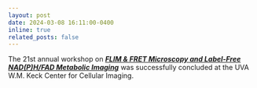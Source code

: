 ```yaml
---
layout: post
date: 2024-03-08 16:11:00-0400
inline: true
related_posts: false
---
```


The 21st annual workshop on [***FLIM & FRET Microscopy and Label-Free NAD(P)H/FAD Metabolic Imaging***](https://kcci.virginia.edu/workshop-2024) was successfully concluded at the UVA W.M. Keck Center for Cellular Imaging. 
